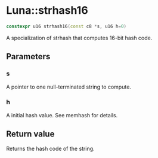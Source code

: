 # Luna::strhash16

```c++
constexpr u16 strhash16(const c8 *s, u16 h=0)
```

A specialization of strhash that computes 16-bit hash code. 

## Parameters
### s
A pointer to one null-terminated string to compute. 

### h
A initial hash value. See memhash for details. 

## Return value
Returns the hash code of the string. 

